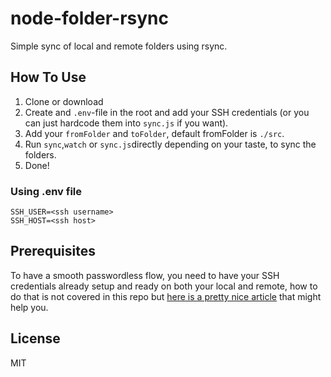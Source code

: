 # node-folder-rsync

Simple sync of local and remote folders using rsync.

## How To Use

1. Clone or download
2. Create and `.env`-file in the root and add your SSH credentials (or you can just hardcode them into `sync.js` if you want).
3. Add your `fromFolder` and `toFolder`, default fromFolder is `./src`.
4. Run `sync`,`watch` or `sync.js`directly depending on your taste, to sync the folders.
5. Done!

### Using .env file
```
SSH_USER=<ssh username>
SSH_HOST=<ssh host>
```

## Prerequisites

To have a smooth passwordless flow, you need to have your SSH credentials already setup and ready on both your local and remote, how to do that is not covered in this repo but [here is a pretty nice article](https://www.digitalocean.com/community/tutorials/ssh-essentials-working-with-ssh-servers-clients-and-keys) that might help you.

## License

MIT